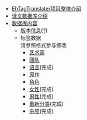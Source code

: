 ﻿* [EhTagTranslater项目整体介绍](使用文档)  
* [译文数据库介绍](Home)
* [数据库内容](rows)  
    * [版本信息](wiki-version)([?](wiki-version-info))  
    * 标签数据  
      请参照格式参与修改  
        * [艺术家](artist)
        * [团队](group)
        * [语言](language)(完成)
        * [原作](parody)
        * [角色](character)
        * [女性](female)(完成)
        * [男性](male)(完成)
        * [重新分类](reclass)(完成)
        * [杂项](misc)(完成)